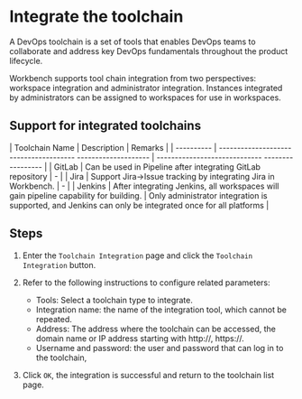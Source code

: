 # Integrate the toolchain

A DevOps toolchain is a set of tools that enables DevOps teams to collaborate and address key DevOps fundamentals throughout the product lifecycle.

Workbench supports tool chain integration from two perspectives: workspace integration and administrator integration. Instances integrated by administrators can be assigned to workspaces for use in workspaces.

## Support for integrated toolchains

| Toolchain Name | Description | Remarks |
| ---------- | -------------------------------------- -------------------- | ----------------------------- ----------------- |
| GitLab | Can be used in Pipeline after integrating GitLab repository | - |
| Jira | Support Jira->Issue tracking by integrating Jira in Workbench. | - |
| Jenkins | After integrating Jenkins, all workspaces will gain pipeline capability for building. | Only administrator integration is supported, and Jenkins can only be integrated once for all platforms |

## Steps

1. Enter the `Toolchain Integration` page and click the `Toolchain Integration` button.

    <!--![]()screenshots-->

2. Refer to the following instructions to configure related parameters:

    - Tools: Select a toolchain type to integrate.
    - Integration name: the name of the integration tool, which cannot be repeated.
    - Address: The address where the toolchain can be accessed, the domain name or IP address starting with http://, https://.
    - Username and password: the user and password that can log in to the toolchain,

    <!--![]()screenshots-->

3. Click `OK`, the integration is successful and return to the toolchain list page.

    <!--![]()screenshots-->